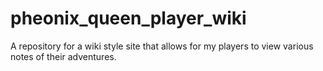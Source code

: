 # pheonix_queen_player_wiki
A repository for a wiki style site that allows for my players to view various notes of their adventures.
